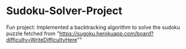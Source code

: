 # Sudoku-Solver-Project
Fun project: Implemented a backtracking algorithm to solve the sudoku puzzle fetched from "https://sugoku.herokuapp.com/board?difficulty=WriteDifficultyHere""
